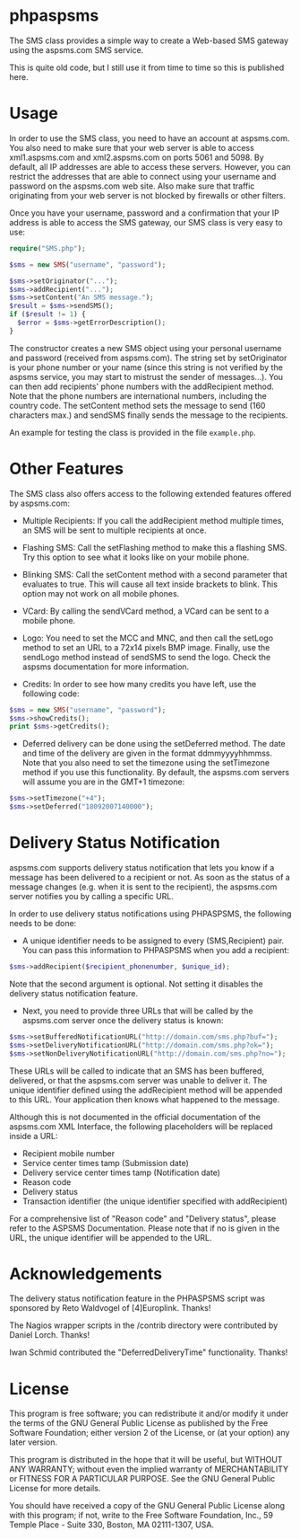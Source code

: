 phpaspsms
=========

The SMS class provides a simple way to create a Web-based SMS gateway
using the aspsms.com SMS service.

This is quite old code, but I still use it from time to time so this
is published here.

# Usage

In order to use the SMS class, you need to have an account at aspsms.com.  You
also need to make sure that your web server is able to access xml1.aspsms.com
and xml2.aspsms.com on ports 5061 and 5098. By default, all IP addresses are
able to access these servers. However, you can restrict the addresses that are
able to connect using your username and password on the aspsms.com web site.
Also make sure that traffic originating from your web server is not blocked by
firewalls or other filters.

Once you have your username, password and a confirmation that your IP address
is able to access the SMS gateway, our SMS class is very easy to use:

```php
require("SMS.php");

$sms = new SMS("username", "password");

$sms->setOriginator("...");
$sms->addRecipient("...");
$sms->setContent("An SMS message.");
$result = $sms->sendSMS();
if ($result != 1) {
  $error = $sms->getErrorDescription();
}
```

The constructor creates a new SMS object using your personal username and
password (received from aspsms.com). The string set by setOriginator is your
phone number or your name (since this string is not verified by the aspsms
service, you may start to mistrust the sender of messages...). You can then add
recipients' phone numbers with the addRecipient method. Note that the phone
numbers are international numbers, including the country code. The setContent
method sets the message to send (160 characters max.) and sendSMS finally sends
the message to the recipients.

An example for testing the class is provided in the file `example.php`.

# Other Features

The SMS class also offers access to the following extended features offered by
aspsms.com:

* Multiple Recipients: If you call the addRecipient method multiple times, an
  SMS will be sent to multiple recipients at once.

* Flashing SMS: Call the setFlashing method to make this a flashing SMS. Try
  this option to see what it looks like on your mobile phone.

* Blinking SMS: Call the setContent method with a second parameter that
  evaluates to true. This will cause all text inside brackets to blink. This
  option may not work on all mobile phones.

* VCard: By calling the sendVCard method, a VCard can be sent to a mobile
  phone.

* Logo: You need to set the MCC and MNC, and then call the setLogo method to
  set an URL to a 72x14 pixels BMP image. Finally, use the sendLogo method
  instead of sendSMS to send the logo. Check the aspsms documentation for more
  information.

* Credits: In order to see how many credits you have left, use the
  following code:

```php
$sms = new SMS("username", "password");
$sms->showCredits();
print $sms->getCredits();
```

* Deferred delivery can be done using the setDeferred method. The date and time
  of the delivery are given in the format ddmmyyyyhhmmss. Note that you also
  need to set the timezone using the setTimezone method if you use this
  functionality. By default, the aspsms.com servers will assume you are in the
  GMT+1 timezone:

```php
$sms->setTimezone("+4");
$sms->setDeferred("18092007140000");
```

# Delivery Status Notification

aspsms.com supports delivery status notification that lets you know if a
message has been delivered to a recipient or not. As soon as the status of a
message changes (e.g. when it is sent to the recipient), the aspsms.com server
notifies you by calling a specific URL.

In order to use delivery status notifications using PHPASPSMS, the following
needs to be done:

* A unique identifier needs to be assigned to every (SMS,Recipient) pair. You
  can pass this information to PHPASPSMS when you add a recipient:

```php
$sms->addRecipient($recipient_phonenumber, $unique_id);
```

  Note that the second argument is optional. Not setting it disables the
delivery status notification feature.

* Next, you need to provide three URLs that will be called by the aspsms.com
  server once the delivery status is known:

```php
$sms->setBufferedNotificationURL("http://domain.com/sms.php?buf=");
$sms->setDeliveryNotificationURL("http://domain.com/sms.php?ok=");
$sms->setNonDeliveryNotificationURL("http://domain.com/sms.php?no=");
```

  These URLs will be called to indicate that an SMS has been buffered,
  delivered, or that the aspsms.com server was unable to deliver it. The unique
  identifier defined using the addRecipient method will be appended to this URL.
  Your application then knows what happened to the message.

   Although this is not documented in the official documentation of the
   aspsms.com XML Interface, the following placeholders will be replaced
   inside a URL:

* <RCPNT> Recipient mobile number
* <SCTS> Service center times tamp (Submission date)
* <DSCTS> Delivery service center times tamp (Notification date)
* <RSN> Reason code
* <DST> Delivery status
* <TRN> Transaction identifier (the unique identifier specified with
  addRecipient)

For a comprehensive list of "Reason code" and "Delivery status", please refer
to the ASPSMS Documentation. Please note that if no <TRN> is given in the URL,
the unique identifier will be appended to the URL.

# Acknowledgements

   The delivery status notification feature in the PHPASPSMS script was
   sponsored by Reto Waldvogel of [4]Europlink. Thanks!

   The Nagios wrapper scripts in the /contrib directory were contributed
   by Daniel Lorch. Thanks!

   Iwan Schmid contributed the "DeferredDeliveryTime" functionality.
   Thanks!

# License

   This program is free software; you can redistribute it and/or modify it
   under the terms of the GNU General Public License as published by the
   Free Software Foundation; either version 2 of the License, or (at your
   option) any later version.

   This program is distributed in the hope that it will be useful, but
   WITHOUT ANY WARRANTY; without even the implied warranty of
   MERCHANTABILITY or FITNESS FOR A PARTICULAR PURPOSE. See the GNU
   General Public License for more details.

   You should have received a copy of the GNU General Public License along
   with this program; if not, write to the Free Software Foundation, Inc.,
   59 Temple Place - Suite 330, Boston, MA 02111-1307, USA.
